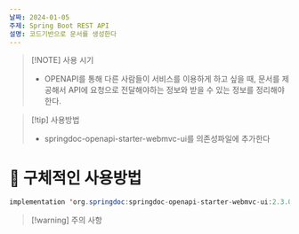 ```yaml
---
날짜: 2024-01-05
주제: Spring Boot REST API
설명: 코드기반으로 문서를 생성한다
---
```

> [!NOTE] 사용 시기
> - OPENAPI를 통해 다른 사람들이 서비스를 이용하게 하고 싶을 때, 
>   문서를 제공해서 API에 요청으로 전달해야하는 정보와 받을 수 있는 정보를 정리해야한다.


> [!tip] 사용방법
> - springdoc-openapi-starter-webmvc-ui를 의존성파일에 추가한다

# 🚀 구체적인 사용방법
 ```java 
 implementation 'org.springdoc:springdoc-openapi-starter-webmvc-ui:2.3.0'
 ```

> [!warning] 주의 사항


